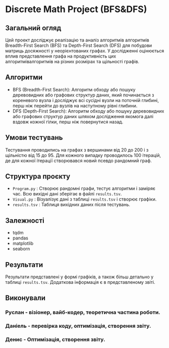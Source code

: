 # Discrete Math Project (BFS&DFS) 

## Загальний огляд
Цей проект досліджує реалізацію та аналіз алгоритмів алгоритмів Breadth-First Search (BFS) та Depth-First Search (DFS) для побудови матриць досяжності у неорієнтованих графах. У дослідженні оцінюється вплив представлення графа на продуктивність цих алгоритмівалгоритмів на різних розмірах та щільності графів.

## Алгоритми
+ BFS (Breadth-First Search): Алгоритм обходу або пошуку деревовидних або графових структур даних, який починається з кореневого вузла і досліджує всі сусідні вузли на поточній глибині, перш ніж перейти до вузлів на наступному рівні глибини.
+ DFS (Depth-First Search): Алгоритм обходу або пошуку деревовидних або графових структур даних шляхом дослідження якомога далі вздовж кожної гілки, перш ніж повернутися назад.

## Умови тестувань
Тестування проводились на графах з вершинами від 20 до 200 і з щільністю від 15 до 95. Для кожного випадку проводилось 100 ітерацій, де для кожної ітерації створювався новий псевдо рандомний граф.

## Структура проєкту
+ ``` Program.py ``` : Створює рандомні графи, тестує алгоритми і заміряє час. Всю вихідні дані зберігає в файлі ```results.tsv```.
+ ``` Visual.py ``` : Візуалізує дані з таблиці ``` results.tsv ``` і створює графіки.
+ ``` results.tsv ``` : Таблиця вихідних даних після тестувань.

## Залежності
+ tqdm
+ pandas
+ matplotlib
+ seaborn

## Результати
Результати представлені у формі графіків, а також більш детально у таблиці ```results.tsv```. Додаткова інформація є в представленому звіті.

## Виконували
### Руслан - візіонер, вайб-кодер, теоретична частина роботи. 
### Даніель - перевірка коду, оптимізація, створення звіту.
### Денис - Оптимізація, створення звіту. 

